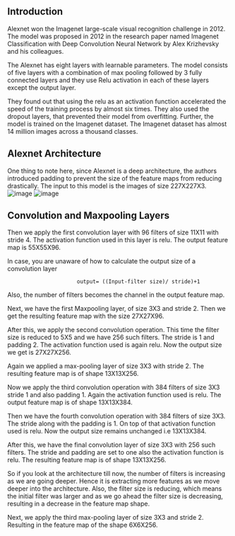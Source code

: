 ## Introduction
Alexnet won the Imagenet large-scale visual recognition challenge in 2012. The model was proposed in 2012 in the research paper named Imagenet Classification with Deep Convolution Neural Network by Alex Krizhevsky and his colleagues.

The Alexnet has eight layers with learnable parameters. The model consists of five layers with a combination of max pooling followed by 3 fully connected layers and they use Relu activation in each of these layers except the output layer.

They found out that using the relu as an activation function accelerated the speed of the training process by almost six times. They also used the dropout layers, that prevented their model from overfitting. Further, the model is trained on the Imagenet dataset. The Imagenet dataset has almost 14 million images across a thousand classes.

## Alexnet Architecture
One thing to note here, since Alexnet is a deep architecture, the authors introduced padding to prevent the size of the feature maps from reducing drastically. The input to this model is the images of size 227X227X3.
![image](https://user-images.githubusercontent.com/76823502/187926624-5e48a80d-0acf-4360-ac03-ee5d84e6392b.png)
![image](https://user-images.githubusercontent.com/76823502/187926734-c16d5bb7-5053-4285-84df-d4c07ef5ad4f.png)

## Convolution and Maxpooling Layers
Then we apply the first convolution layer with 96 filters of size 11X11 with stride 4. The activation function used in this layer is relu. The output feature map is 55X55X96.

In case, you are unaware of how to calculate the output size of a convolution layer

                          output= ((Input-filter size)/ stride)+1

Also, the number of filters becomes the channel in the output feature map.

Next, we have the first Maxpooling layer, of size 3X3 and stride 2. Then we get the resulting feature map with the size 27X27X96.

After this, we apply the second convolution operation. This time the filter size is reduced to 5X5 and we have 256 such filters. The stride is 1 and padding 2. The activation function used is again relu. Now the output size we get is 27X27X256.

Again we applied a max-pooling layer of size 3X3 with stride 2. The resulting feature map is of shape 13X13X256.

Now we apply the third convolution operation with 384 filters of size 3X3 stride 1 and also padding 1. Again the activation function used is relu. The output feature map is of shape 13X13X384.

Then we have the fourth convolution operation with 384 filters of size 3X3. The stride along with the padding is 1. On top of that activation function used is relu. Now the output size remains unchanged i.e 13X13X384.

After this, we have the final convolution layer of size  3X3 with 256 such filters. The stride and padding are set to one also the activation function is relu. The resulting feature map is of shape 13X13X256.

So if you look at the architecture till now, the number of filters is increasing as we are going deeper. Hence it is extracting more features as we move deeper into the architecture. Also, the filter size is reducing, which means the initial filter was larger and as we go ahead the filter size is decreasing, resulting in a decrease in the feature map shape.

Next, we apply the third max-pooling layer of size 3X3 and stride 2. Resulting in the feature map of the shape 6X6X256.


